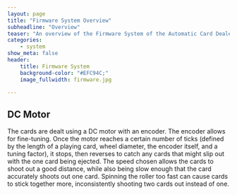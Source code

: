 ```yaml
---
layout: page
title: "Firmware System Overview"
subheadline: "Overview"
teaser: "An overview of the Firmware System of the Automatic Card Dealer."
categories:
    - system
show_meta: false
header:
    title: Firmware System
    background-color: "#EFC94C;"
    image_fullwidth: firmware.jpg

---
```

<!--more-->

## DC Motor

The cards are dealt using a DC motor with an encoder. The encoder allows for fine-tuning. Once the motor reaches a certain number of ticks (defined by the length of a playing card, wheel diameter, the encoder itself, and a tuning factor), it stops, then reverses to catch any cards that might slip out with the one card being ejected. The speed chosen allows the cards to shoot out a good distance, while also being slow enough that the card accurately shoots out one card. Spinning the roller too fast can cause cards to stick together more, inconsistently shooting two cards out instead of one. 

